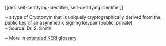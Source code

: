[[def: self-certifying-identifier, self-certifying identifier]]

~ a type of Cryptonym that is uniquely cryptographically derived from the public key of an asymmetric signing keypair (public, private).  
~ Source: Dr. S. Smith

~ More in <a href="https://weboftrust.github.io/WOT-terms/docs/glossary/self-certifying-identifier">extended KERI glossary</a>
